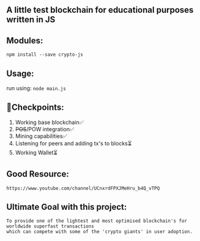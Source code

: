 ## A little test blockchain for educational purposes written in JS

## Modules:
`npm install --save crypto-js`
## Usage:
run using: `node main.js`
## 🎯Checkpoints:
1. Working base blockchain✅
2. ~~POS~~/POW integration✅
3. Mining capabilities✅
4. Listening for peers and adding tx's to blocks⏳
5. Working Wallet⏳
## Good Resource:
~~~
https://www.youtube.com/channel/UCnxrdFPXJMeHru_b4Q_vTPQ
~~~

## Ultimate Goal with this project:
~~~
To provide one of the lightest and most optimised blockchain's for worldwide superfast transactions
which can compete with some of the 'crypto giants' in user adoption.